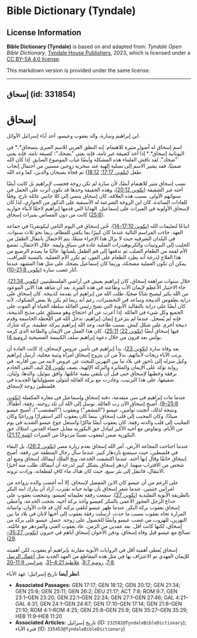 # Bible Dictionary (Tyndale)

## License Information

**Bible Dictionary (Tyndale)** is based on and adapted from: _Tyndale Open Bible Dictionary_, [Tyndale House Publishers](https://tyndaleopenresources.com/), 2023, which is licensed under a [CC BY-SA 4.0 license](https://creativecommons.org/licenses/by-sa/4.0/legalcode.en).

This markdown version is provided under the same license.



--------------------------------

## إسحاق (id: 331854)

إسحاق
=====

ابن إبراهيم وسارة، والد يعقوب وعيسو، أحد أباء إسرائيل الأوائل.

اسم إسحاق له أصول مثيرة للاهتمام. إنه النطق العربي للاسم العبري يتسحاق*،* في اليونانية إسحاق*.* إذا أُخذ كصيغة غير تامة، فإنه يعني "يضحك"؛ كصيغة تامة، فإنه يعني "ضحك". لقد ناقش العلماء هذه المشكلة وأيضًا غياب الموضوع السابق. إذا كان الله ضمنيًا، فقد يشير الاسم إلى تسلية إلهية عند سخرية زوجين مسنين من احتمال إنجاب طفل ([تكوين 17:17؛](https://ref.ly/Gen17:17) [18:12](https://ref.ly/Gen18:12)) ثم فجأة يصبحان والدين، كما وعد الله.

نسب إسحاق مثير للاهتمام أيضًا، لأن سارة لم تكن زوجة فحسب لإبراهيم بل كانت أيضًا أخته غير الشقيقة ([تكوين 20:12](https://ref.ly/Gen20:12))، وهذه الحقيقة وحدها قد تكون أثرت على الحمل في سنواتهم الأولى. بسبب هذه العلاقة، كان إسحاق ينتمي إلى كلا جانبي عائلة تارح. وفقًا للعادات السائدة، كان ابن الزوجة الشرعية له الأسبقية على الذكور من الجواري، لذا كان لإسحاق الأولوية في الميراث على إسماعيل. الهدايا التي قدمها إبراهيم لاحقًا لأبناء جواريه ([25:6](https://ref.ly/Gen25:6)) كانت من دون المساس بميراث إسحاق.

اتباعًا لتعليمات الله ([تكوين 17:10–14](https://ref.ly/Gen17:10-Gen17:14))، خُتن إسحاق في اليوم الثامن ليكونفردًا في جماعة العهد. جاءت المراسم التالية عندما كان كبيرًا بما يكفي للفطام، ربما نحو ثلاث سنوات. في البلدان الشرقية حيث لا يزال هذا الإجراء متبعًا، يتم الاحتفال بانتقال الطفل من الحليب إلى البروتينات والكربوهيدرات الصلبة عادة في سياق وليمة. خلال الاحتفال، تمضغ الأم لقمة من الطعام الصلب ثم تدفعها إلى فم الطفل بلسانها. غالبًا ما يصدم الرضيع من هذا العلاج لدرجة أنه يطرد الطعام على الفور، ثم تكرر الأم العملية. بالنسبة للمراقب، يمكن أن تكون العملية مضحكة، وربما كان إسماعيل يضحك على مثل هذا المشهد عندما أثار غضب سارة ([تكوين 21:8–10](https://ref.ly/Gen21:8-Gen21:10)).

خلال سنوات مراهقة إسحاق، كان إبراهيم يعيش في أراضي الفلسطينيين ([تكوين 21:34](https://ref.ly/Gen21:34)). جاء الاختبار الأعظم لإيمان الأب وطاعته في هذه الفترة. بعد أن شاهد هذا الابن الموعود من الله يكبر ليصبح شابًا صحيًا، طلب الله من إبراهيم أن يقدمه كذبيحة. كان إسحاق على دراية بطقوس الذبيحة وساعد في التحضيرات، رغم أنه ربما لم يكن بلا بعض الشكوك، لأنه كان أيضًا على دراية بالتقاليد الأبوية التي تمنح رئيس العائلة سلطة الحياة أو الموت على الجميع وكل شيء في العائلة. إذا أعرب عن أي احتجاج وهو مستلقٍ على مذبح الذبيحة، فإنه لم يُسجل. عندما لم يتزعزع إيمان إبراهيم، تدخل الله في اللحظة الحاسمة وقدم ذبيحة أخرى على شكل كبش. بسبب طاعته، وعد الله إبراهيم ببركة عظيمة، بركة شارك فيها إسحاق أيضًا ([تكوين 22؛](https://ref.ly/Gen22:1-Gen22:24) [25:11](https://ref.ly/Gen25:11)). كان هذا العمل من الإيمان والطاعة الذي كرمه بولس بعد قرون من خلال دعوة إبراهيم سلف الكنيسة المسيحية ([رومية 4](https://ref.ly/Rom4:1-Rom4:25)).

بعد وفاة سارة ([تكوين 23](https://ref.ly/Gen23:1-Gen23:20))، بدأ إبراهيم في تأمين عروس لإسحاق، إذ كانت العادة أن يرتب الآباء زيجات لأبنائهم. بدلاً من أن يتزوج إسحاق امرأة وثنية محلية، أرسل إبراهيم وكيل منزله إلى ناحور في بلاد ما بين النهرين للبحث عن عروس لابنه من بين أقاربه. في رواية تؤكد على الإيمان والمثابرة والبركة الإلهية، يصف [تكوين 24](https://ref.ly/Gen24:1-Gen24:67) كيف التقى الخادم برفقة وخطبها لإسحاق حتى قبل أن يلتقي ببقية عائلتها. وافق بتوئيل، والدها، ولبان، شقيقها، على هذا الترتيب، وغادرت مع بركة العائلة لتتولى مسؤولياتها الجديدة في فلسطين زوجة لإسحاق.

عندما مات إبراهيم في سن متقدمة، دفنه إسحاق وإسماعيل في مغارة المكفيلة ([تكوين 25:8–9](https://ref.ly/Gen25:8-Gen25:9)). أصبح إسحاق الآن رب العائلة. توسل إلى الله أن تلد زوجته، رفقة، أطفالًا، ونتيجة لذلك، أنجبت توأمين، عيسو ("المشعر") ويعقوب ("المغتصب"). أصبح عيسو صيادًا، وكان المحبب إلى قلب إسحاق، بينما كان يعقوب أكثر استقرارًا وزراعيًا وكان المحُبب إلى قلب والدته رفقة. كان يعقوب أيضًا ماكرًا واستغل جوع عيسو الشديد في يوم من الأيام، وتفاوض مع أخيه الأكبر لتبادل حق البكورية مقابل حساء العدس. امتلاك حق البكورية ضمن ليعقوب نصيبًا مزدوجًا من الميراث ([تثنية 21:17](https://ref.ly/Deut21:17)).

عندما اجتاحت المجاعة الأرض، أمر الله إسحاق بعدم زيارة مصر ([تكوين 26:2](https://ref.ly/Gen26:2))، بل البقاء في فلسطين، حيث سيتمتع بازدهار كبير. عندما سأل رجال المنطقة عن رفقة، أصبح إسحاق خائفًا وقال إنها أخته. عندما اكتشفت الخدعة، وبخ الملك أبيمالك إسحاق ومنع أي شخص من الاقتراب منهما. ازدهر إسحاق بشكل كبير لدرجة أن أبيمالك طلب منه أخيرًا الانتقال، فانتقل إلى بئر سبع، حيث كان هناك ماء كافٍ لقطعانه، وزادت ثروته.

على الرغم من أن عيسو كان الابن المفضل لإسحاق، إلا أنه أغضب والده بزواجه من امرأتين حثيتين. عندما شعر إسحاق بأن نهاية حياته تقترب، أراد أن يبارك ابنه البكر بالطريقة الأبوية التقليدية ([تكوين 27](https://ref.ly/Gen27:1-Gen27:46)). سمعت رفقة تعليماته لعيسو، وشجعت يعقوب على خداع الرجل العجوز الأعمى بالتنكر كعيسو وأخذ بركة أخيه. نجحت الخدعة، وأعطى إسحاق يعقوب بركة البكر. عندما ظهر عيسو لتلقي بركته كان قد فات الأوان، وانتباته المرارة تجاه يعقوب بسبب ما حدث. أرسلت رفقة يعقوب إلى أخيها لابان في بلاد ما بين النهرين، للهروب من غضب عيسو وأيضًا للحصول على زوجة. حصل عيسو على بركة من إسحاق، لكنها كانت أقل. بعد عقدين من الزمن، عاد يعقوب الغني والمزدهر مع عائلته. تصالح مع عيسو قبل وفاة إسحاق، ودفن الأخوان إسحاق أباهم في حبرون ([تكوين 35:27–29](https://ref.ly/Gen35:27-Gen35:29)).

إسحاق يُعطى أهمية أقل في الروايات الأبوية مقارنة بإبراهيم أو يعقوب، لكن أهميته للإيمان العهدي تم الاعتراف بها في مثل هذه المقاطع من العهد الجديد مثل [أعمال الرسل 7:8](https://ref.ly/Acts7:8)، [رومية 9:7](https://ref.ly/Rom9:7)، [غلاطية 4:21–31](https://ref.ly/Gal4:21-Gal4:31)، [عبرانيين 11:9–20](https://ref.ly/Heb11:9-Heb11:20).

**انظر أيضا** تاريخ إسرائيل؛ عهد الآباء.

* **Associated Passages:** GEN 17:17; GEN 18:12; GEN 20:12; GEN 21:34; GEN 25:6; GEN 25:11; GEN 26:2; DEU 21:17; ACT 7:8; ROM 9:7; GEN 23:1–GEN 23:20; GEN 22:1–GEN 22:24; GEN 27:1–GEN 27:46; GAL 4:21–GAL 4:31; GEN 24:1–GEN 24:67; GEN 17:10–GEN 17:14; GEN 21:8–GEN 21:10; ROM 4:1–ROM 4:25; GEN 25:8–GEN 25:9; GEN 35:27–GEN 35:29; HEB 11:9–HEB 11:20
* **Associated Articles:** تاريخ إسرائيل (ID: `232582@TyndaleBibleDictionary`); فترة الآباء (ID: `335453@TyndaleBibleDictionary`)

